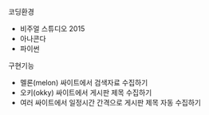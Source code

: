 ﻿
코딩환경

- 비주얼 스튜디오 2015
- 아나콘다
- 파이썬


구현기능

- 멜론(melon) 싸이트에서 검색자료 수집하기
- 오키(okky)  싸이트에서 게시판 제목 수집하기
- 여러 싸이트에서  일정시간 간격으로  게시판 제목 자동 수집하기


